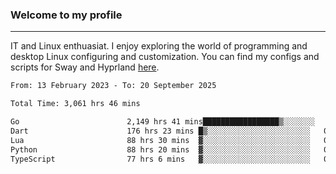 ### Welcome to my profile

---

IT and Linux enthuasiat. I enjoy exploring the world of programming and desktop Linux configuring and customization. You can find my configs and scripts for Sway and Hyprland [here](https://github.com/uroborosq/mess-of-linux-configurations).

<!-- <div display="block">
 	<img align="left" width="48%" alt="isocalendar" src=".github/metrics/isocalendar_metrics.svg" />
	<img align="center" width="48%" alt="contributions" src=".github/metrics/contributions_metrics.svg" />
	<img align="center" alt="languages" src=".github/metrics/languages_metrics.svg" />
</div> -->

<!-- ![](https://komarev.com/ghpvc/?username=uroborosq&color=success&style=flat-square) -->
<!-- [](https://img.shields.io/github/last-commit/uroborosq/uroborosq?label=Profile%20updated&style=flat-square) -->

<!--START_SECTION:waka-->

```txt
From: 13 February 2023 - To: 20 September 2025

Total Time: 3,061 hrs 46 mins

Go                        2,149 hrs 41 mins█████████████████▒░░░░░░░   69.63 %
Dart                      176 hrs 23 mins █▒░░░░░░░░░░░░░░░░░░░░░░░   05.71 %
Lua                       88 hrs 30 mins  ▓░░░░░░░░░░░░░░░░░░░░░░░░   02.87 %
Python                    88 hrs 20 mins  ▓░░░░░░░░░░░░░░░░░░░░░░░░   02.86 %
TypeScript                77 hrs 6 mins   ▓░░░░░░░░░░░░░░░░░░░░░░░░   02.50 %
```

<!--END_SECTION:waka-->

